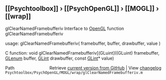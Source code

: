 ## [[Psychtoolbox]] &#8250; [[PsychOpenGL]] &#8250; [[MOGL]] &#8250; [[wrap]]

glClearNamedFramebufferiv  Interface to [OpenGL](OpenGL) function glClearNamedFramebufferiv  
  
usage:  glClearNamedFramebufferiv( framebuffer, buffer, drawbuffer, value )  
  
C function:  void glClearNamedFramebufferiv[(GLuint]((GLuint) framebuffer, [GLenum](GLenum) buffer, [GLint](GLint) drawbuffer, const [GLint](GLint)\* value)  




<div class="code_header" style="text-align:right;">
  <span style="float:left;">Path&nbsp;&nbsp;</span> <span class="counter">Retrieve <a href=
  "https://raw.github.com/Psychtoolbox-3/Psychtoolbox-3/beta/Psychtoolbox/PsychOpenGL/MOGL/wrap/glClearNamedFramebufferiv.m">current version from GitHub</a> | View <a href=
  "https://github.com/Psychtoolbox-3/Psychtoolbox-3/commits/beta/Psychtoolbox/PsychOpenGL/MOGL/wrap/glClearNamedFramebufferiv.m">changelog</a></span>
</div>
<div class="code">
  <code>Psychtoolbox/PsychOpenGL/MOGL/wrap/glClearNamedFramebufferiv.m</code>
</div>

